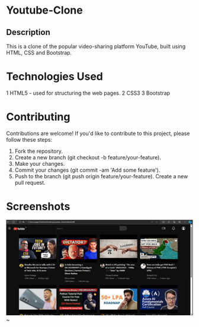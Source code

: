 # Youtube-Clone #
## Description ##
This is a clone of the popular video-sharing platform YouTube, built using HTML, CSS and Bootstrap.

# Technologies Used #
1 HTML5  - used for structuring the web pages.
2 CSS3 
3 Bootstrap

# Contributing #
Contributions are welcome! If you'd like to contribute to this project, please follow these steps:

1. Fork the repository.
2. Create a new branch (git checkout -b feature/your-feature).
3. Make your changes.
4. Commit your changes (git commit -am 'Add some feature').
5. Push to the branch (git push origin feature/your-feature).
Create a new pull request.

# Screenshots
<img src="./Screenshot 2024-04-06 235235.png">~